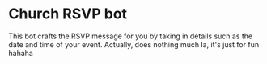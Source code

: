 # Church RSVP bot
This bot crafts the RSVP message for you by taking in details such as the date and time of your event. 
Actually, does nothing much la, it's just for fun hahaha
